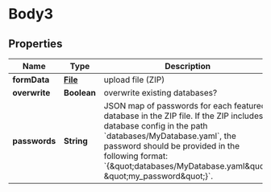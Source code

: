 # Body3

## Properties
Name | Type | Description | Notes
------------ | ------------- | ------------- | -------------
**formData** | [**File**](File.md) | upload file (ZIP) |  [optional]
**overwrite** | **Boolean** | overwrite existing databases? |  [optional]
**passwords** | **String** | JSON map of passwords for each featured database in the ZIP file. If the ZIP includes a database config in the path &#x60;databases/MyDatabase.yaml&#x60;, the password should be provided in the following format: &#x60;{\&quot;databases/MyDatabase.yaml\&quot;: \&quot;my_password\&quot;}&#x60;. |  [optional]
